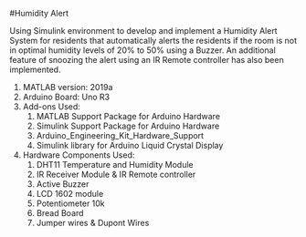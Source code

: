 #Humidity Alert

Using Simulink environment to develop and implement a Humidity Alert System for residents that automatically alerts the residents if the room is not in optimal humidity levels of 20% to 50% using a Buzzer. An additional feature of snoozing the alert using an IR Remote controller has also been implemented. 

1. MATLAB version: 2019a
2. Arduino Board: Uno R3
3. Add-ons Used:
   1. MATLAB Support Package for Arduino Hardware
   2. Simulink Support Package for Arduino Hardware
   3. Arduino_Engineering_Kit_Hardware_Support
   4. Simulink library for Arduino Liquid Crystal Display
4. Hardware Components Used:
   1. DHT11 Temperature and Humidity Module 
   2. IR Receiver Module & IR Remote controller
   3. Active Buzzer
   4. LCD 1602 module 
   5. Potentiometer 10k
   6. Bread Board
   7. Jumper wires & Dupont Wires
